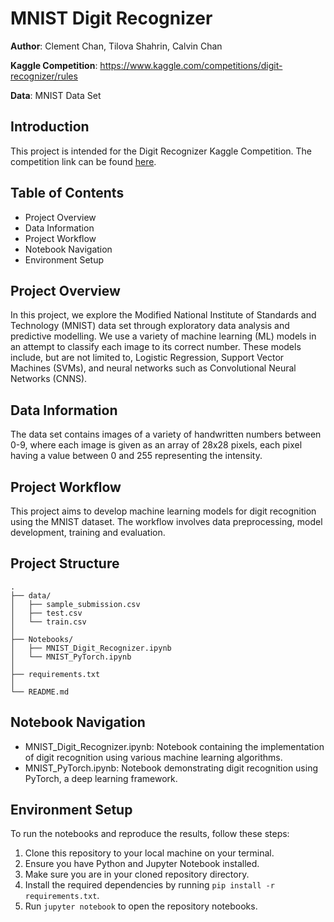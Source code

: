 # MNIST Digit Recognizer

**Author**: Clement Chan, Tilova Shahrin, Calvin Chan 

**Kaggle Competition**: https://www.kaggle.com/competitions/digit-recognizer/rules 

**Data**: MNIST Data Set

## Introduction
This project is intended for the Digit Recognizer Kaggle Competition. The competition link can be found [here](https://www.kaggle.com/competitions/digit-recognizer/rules). 

## Table of Contents
- Project Overview
- Data Information
- Project Workflow
- Notebook Navigation
- Environment Setup 

## Project Overview
In this project, we explore the Modified National Institute of Standards and Technology (MNIST) data set through exploratory data analysis and predictive modelling. We use a variety of machine learning (ML) models in an attempt to classify each image to its correct number. These models include, but are not limited to, Logistic Regression, Support Vector Machines (SVMs), and neural networks such as Convolutional Neural Networks (CNNS). 

## Data Information
The data set contains images of a variety of handwritten numbers between 0-9, where each image is given as an array of 28x28 pixels, each pixel having a value between 0 and 255 representing the intensity.

## Project Workflow
This project aims to develop machine learning models for digit recognition using the MNIST dataset. The workflow involves data preprocessing, model development, training and evaluation.

## Project Structure 
    .
    ├── data/                   
    │   ├── sample_submission.csv 
    │   ├── test.csv                      
    │   └── train.csv  
    │
    ├── Notebooks/
    │   ├── MNIST_Digit_Recognizer.ipynb
    │   └── MNIST_PyTorch.ipynb
    │
    ├── requirements.txt
    │
    └── README.md

## Notebook Navigation
- MNIST_Digit_Recognizer.ipynb: Notebook containing the implementation of digit recognition using various machine learning algorithms.
- MNIST_PyTorch.ipynb: Notebook demonstrating digit recognition using PyTorch, a deep learning framework.

## Environment Setup 
To run the notebooks and reproduce the results, follow these steps:

1. Clone this repository to your local machine on your terminal.
2. Ensure you have Python and Jupyter Notebook installed.
3. Make sure you are in your cloned repository directory. 
4. Install the required dependencies by running `pip install -r requirements.txt`.
5. Run `jupyter notebook` to open the repository notebooks. 
